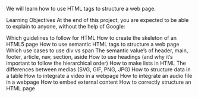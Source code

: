 We will learn how to use HTML tags to structure a web page.

Learning Objectives At the end of this project, you are expected to be able to explain to anyone, without the help of Google:

Which guidelines to follow for HTML How to create the skeleton of an HTML5 page How to use semantic HTML tags to structure a web page Which use cases to use div vs span The semantic value’s of header, main, footer, article, nav, section, aside How to use headings (and why it’s important to follow the hierarchical order) How to make lists in HTML The differences between medias (SVG, GIF, PNG, JPG) How to structure data in a table How to integrate a video in a webpage How to integrate an audio file in a webpage How to embed external content How to correctly structure an HTML page
